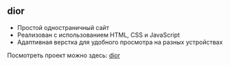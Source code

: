 ## dior

- Простой одностраничный сайт
- Реализован с использованием HTML, CSS и JavaScript
- Адаптивная верстка для удобного просмотра на разных устройствах

Посмотреть проект можно здесь: [dior](https://shirocolor.github.io/dior/)
